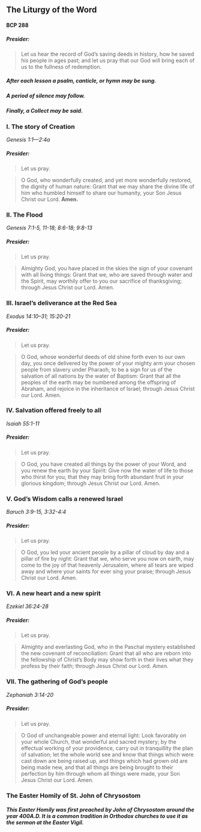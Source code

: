 ## The Liturgy of the Word
#### BCP 288
##### Presider:
> Let us hear the record of God’s saving deeds in history, how he saved his people in ages past; and let us pray that our God will bring each of us to the fullness of redemption.

##### After each lesson a psalm, canticle, or hymn may be sung.
##### A period of silence may follow.
##### Finally, a Collect may be said.

### I. The story of Creation
_Genesis 1:1—2:4a_

##### Presider:
> Let us pray.

> O God, who wonderfully created, and yet more wonderfully restored, the dignity of human nature: Grant that we may share the divine life of him who humbled himself to share our humanity, your Son Jesus Christ our Lord. **Amen.**

### II. The Flood
_Genesis 7:1-5, 11-18; 8:6-18; 9:8-13_

##### Presider:
> Let us pray.

> Almighty God, you have placed in the skies the sign of your covenant with all living things: Grant that we, who are saved through water and the Spirit, may worthily offer to you our sacrifice of thanksgiving; through Jesus Christ our Lord. Amen.

### III. Israel’s deliverance at the Red Sea
_Exodus 14:10–31; 15:20-21_

##### Presider:
> Let us pray.

> O God, whose wonderful deeds of old shine forth even to our own day, you once delivered by the power of your mighty arm your chosen people from slavery under Pharaoh, to be a sign for us of the salvation of all nations by the water of Baptism: Grant that all the peoples of the earth may be numbered among the offspring of Abraham, and rejoice in the inheritance of Israel; through Jesus Christ our Lord. Amen.

### IV. Salvation offered freely to all
_Isaiah 55:1-11_

##### Presider:
> Let us pray.

> O God, you have created all things by the power of your Word, and you renew the earth by your Spirit: Give now the water of life to those who thirst for you, that they may bring forth abundant fruit in your glorious kingdom; through Jesus Christ our Lord. Amen.

### V. God’s Wisdom calls a renewed Israel
_Baruch 3:9-15, 3:32-4:4_

##### Presider:
> Let us pray.

> O God, you led your ancient people by a pillar of cloud by day and a pillar of fire by night: Grant that we, who serve you now on earth, may come to the joy of that heavenly Jerusalem, where all tears are wiped away and where your saints for ever sing your praise; through Jesus Christ our Lord. Amen.

### VI. A new heart and a new spirit
_Ezekiel 36:24-28_

##### Presider:
> Let us pray.

> Almighty and everlasting God, who in the Paschal mystery established the new covenant of reconciliation: Grant that all who are reborn into the fellowship of Christ’s Body may show forth in their lives what they profess by their faith; through Jesus Christ our Lord. _Amen._

### VII. The gathering of God’s people
_Zephaniah 3:14-20_

##### Presider:
> Let us pray.

> O God of unchangeable power and eternal light: Look favorably on your whole Church, that wonderful and sacred mystery; by the effectual working of your providence, carry out in tranquillity the plan of salvation; let the whole world see and know that things which were cast down are being raised up, and things which had grown old are being made new, and that all things are being brought to their perfection by him through whom all things were made, your Son Jesus Christ our Lord. Amen.

### The Easter Homily of St. John of Chrysostom
##### This Easter Homily was first preached by John of Chrysostom around the year 400A.D. It is a common tradition in Orthodox churches to use it as the sermon at the Easter Vigil.
